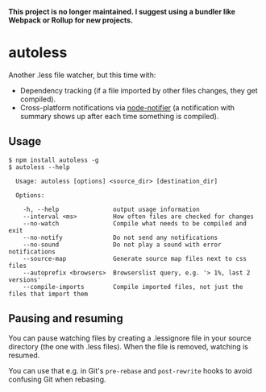 **This project is no longer maintained. I suggest using a bundler like Webpack or Rollup for new projects.**

autoless
========

Another .less file watcher, but this time with:

* Dependency tracking (if a file imported by other files changes, they get
  compiled).
* Cross-platform notifications via [node-notifier](https://www.npmjs.com/package/node-notifier) (a notification with summary shows up after each time
  something is compiled).


Usage
-----

    $ npm install autoless -g
    $ autoless --help

      Usage: autoless [options] <source_dir> [destination_dir]

      Options:

        -h, --help               output usage information
        --interval <ms>          How often files are checked for changes
        --no-watch               Compile what needs to be compiled and exit
        --no-notify              Do not send any notifications
        --no-sound               Do not play a sound with error notifications
        --source-map             Generate source map files next to css files
        --autoprefix <browsers>  Browserslist query, e.g. '> 1%, last 2 versions'
        --compile-imports        Compile imported files, not just the files that import them


Pausing and resuming
--------------------

You can pause watching files by creating a .lessignore file in your
source directory (the one with .less files). When the file is removed,
watching is resumed.

You can use that e.g. in Git's `pre-rebase` and `post-rewrite` hooks to
avoid confusing Git when rebasing.


